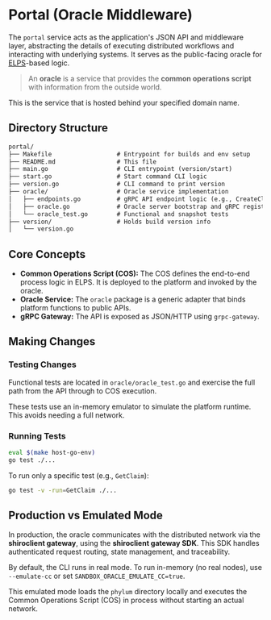 # Portal (Oracle Middleware)

The `portal` service acts as the application's JSON API and middleware layer,
abstracting the details of executing distributed workflows and interacting with
underlying systems. It serves as the public-facing oracle for
[ELPS](https://github.com/luthersystems/elps)-based logic.

> An **oracle** is a service that provides the **common operations script** with
> information from the outside world.

This is the service that is hosted behind your specified domain name.

## Directory Structure

```txt
portal/
├── Makefile                  # Entrypoint for builds and env setup
├── README.md                 # This file
├── main.go                   # CLI entrypoint (version/start)
├── start.go                  # Start command CLI logic
├── version.go                # CLI command to print version
├── oracle/                   # Oracle service implementation
│   ├── endpoints.go          # gRPC API endpoint logic (e.g., CreateClaim)
│   ├── oracle.go             # Oracle server bootstrap and gRPC registration
│   └── oracle_test.go        # Functional and snapshot tests
├── version/                  # Holds build version info
│   └── version.go
```

## Core Concepts

- **Common Operations Script (COS):** The COS defines the end-to-end process
  logic in ELPS. It is deployed to the platform and invoked by the oracle.
- **Oracle Service:** The `oracle` package is a generic adapter that binds
  platform functions to public APIs.
- **gRPC Gateway:** The API is exposed as JSON/HTTP using `grpc-gateway`.

## Making Changes

### Testing Changes

Functional tests are located in `oracle/oracle_test.go` and exercise the full
path from the API through to COS execution.

These tests use an in-memory emulator to simulate the platform runtime. This
avoids needing a full network.

### Running Tests

```sh
eval $(make host-go-env)
go test ./...
```

To run only a specific test (e.g., `GetClaim`):

```sh
go test -v -run=GetClaim ./...
```

## Production vs Emulated Mode

In production, the oracle communicates with the distributed network via the
**shiroclient gateway**, using the **shiroclient gateway SDK**. This SDK handles
authenticated request routing, state management, and traceability.

By default, the CLI runs in real mode. To run in-memory (no real nodes), use
`--emulate-cc` or set `SANDBOX_ORACLE_EMULATE_CC=true`.

This emulated mode loads the `phylum` directory locally and executes the Common
Operations Script (COS) in process without starting an actual network.
